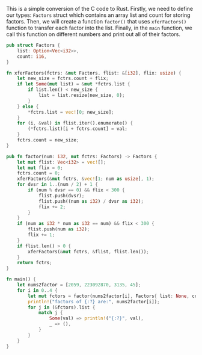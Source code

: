 This is a simple conversion of the C code to Rust. 
Firstly, we need to define our types: `Factors` struct which contains an array list and count for storing factors. 
Then, we will create a function `factor()` that uses `xferFactors()` function to transfer each factor into the list. 
Finally, in the `main` function, we call this function on different numbers and print out all of their factors.

```rust
pub struct Factors {
    list: Option<Vec<i32>>,
    count: i16,
}

fn xferFactors(fctrs: &mut Factors, flist: &[i32], flix: usize) {
    let new_size = fctrs.count + flix;
    if let Some(mut list) = &mut *fctrs.list {
        if list.len() < new_size {
            list = list.resize(new_size, 0);
        }
    } else {
        *fctrs.list = vec![0; new_size];
    }
    for (i, &val) in flist.iter().enumerate() {
        (*fctrs.list)[i + fctrs.count] = val;
    }
    fctrs.count = new_size;
}

pub fn factor(num: i32, mut fctrs: Factors) -> Factors {
    let mut flist: Vec<i32> = vec![];
    let mut flix = 0;
    fctrs.count = 0;
    xferFactors(&mut fctrs, &vec![1; num as usize], 1);
    for dvsr in 1..(num / 2) + 1 {
        if (num % dvsr == 0) && flix < 300 {
            flist.push(dvsr);
            flist.push((num as i32) / dvsr as i32);
            flix += 2;
        }
    }
    if (num as i32 * num as i32 == num) && flix < 300 {
        flist.push(num as i32);
        flix += 1;
    }
    if flist.len() > 0 {
        xferFactors(&mut fctrs, &flist, flist.len());
    }
    return fctrs;
}

fn main() {
    let nums2factor = [2059, 223092870, 3135, 45];
    for i in 0..4 {
        let mut fctors = factor(nums2factor[i], Factors{ list: None, count: 0 });
        println!("factors of {:?} are:", nums2factor[i]);
        for j in (&fctors).list {
            match j {
                Some(val) => println!("{:?}", val),
                _ => (),
            }
        }
    }
}
```
